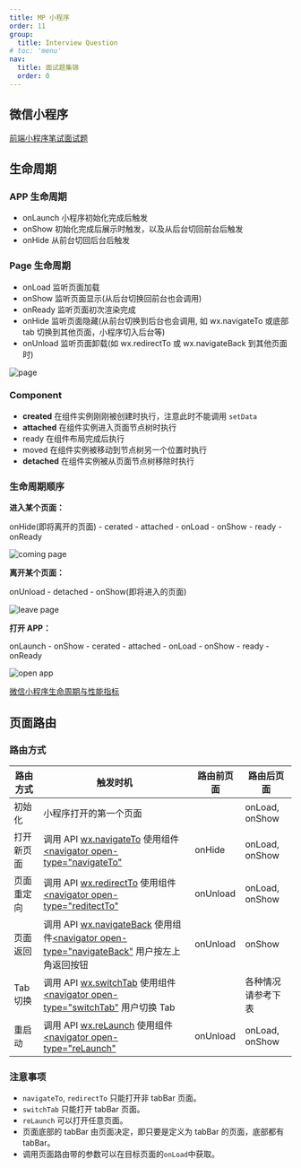 ```yaml
---
title: MP 小程序
order: 11
group:
  title: Interview Question
# toc: 'menu'
nav:
  title: 面试题集锦
  order: 0
---
```


## 微信小程序

[前端小程序笔试面试题](https://juejin.cn/post/6844903966342381581)

## 生命周期

### APP 生命周期

- onLaunch 小程序初始化完成后触发
- onShow 初始化完成后展示时触发，以及从后台切回前台后触发
- onHide 从前台切回后台后触发

### Page 生命周期

- onLoad 监听页面加载
- onShow 监听页面显示(从后台切换回前台也会调用)
- onReady 监听页面初次渲染完成
- onHide 监听页面隐藏(从前台切换到后台也会调用, 如 wx.navigateTo 或底部 tab 切换到其他页面，小程序切入后台等)
- onUnload 监听页面卸载(如 wx.redirectTo 或 wx.navigateBack 到其他页面时)

![page](https://res.wx.qq.com/wxdoc/dist/assets/img/page-lifecycle.2e646c86.png)

### Component

- **created** 在组件实例刚刚被创建时执行，注意此时不能调用 `setData`
- **attached** 在组件实例进入页面节点树时执行
- ready 在组件布局完成后执行
- moved 在组件实例被移动到节点树另一个位置时执行
- **detached** 在组件实例被从页面节点树移除时执行

### 生命周期顺序

**进入某个页面：**

onHide(即将离开的页面) - cerated - attached - onLoad - onShow - ready - onReady

![coming page](https://p1-jj.byteimg.com/tos-cn-i-t2oaga2asx/gold-user-assets/2019/4/30/16a6dc51e451d202~tplv-t2oaga2asx-watermark.awebp)

**离开某个页面：**

onUnload - detached - onShow(即将进入的页面)

![leave page](https://p1-jj.byteimg.com/tos-cn-i-t2oaga2asx/gold-user-assets/2019/4/30/16a6dc8bb6e33965~tplv-t2oaga2asx-watermark.awebp)

**打开 APP：**

onLaunch - onShow - cerated - attached - onLoad - onShow - ready - onReady

![open app](https://p1-jj.byteimg.com/tos-cn-i-t2oaga2asx/gold-user-assets/2019/4/30/16a6dc92b70169b5~tplv-t2oaga2asx-watermark.awebp)

[微信小程序生命周期与性能指标](https://juejin.cn/post/6844903833852706823)

## 页面路由

### 路由方式

| 路由方式   | 触发时机                                                                                                                                                                                                                                                  | 路由前页面 | 路由后页面         |
| ---------- | --------------------------------------------------------------------------------------------------------------------------------------------------------------------------------------------------------------------------------------------------------- | ---------- | ------------------ |
| 初始化     | 小程序打开的第一个页面                                                                                                                                                                                                                                    |            | onLoad, onShow     |
| 打开新页面 | 调用 API [wx.navigateTo](https://developers.weixin.qq.com/miniprogram/dev/api/route/wx.navigateTo.html) 使用组件 [<navigator open-type="navigateTo"](https://developers.weixin.qq.com/miniprogram/dev/component/navigator.html)                           | onHide     | onLoad, onShow     |
| 页面重定向 | 调用 API [wx.redirectTo](https://developers.weixin.qq.com/miniprogram/dev/api/route/wx.redirectTo.html) 使用组件 [<navigator open-type="reditectTo"](https://developers.weixin.qq.com/miniprogram/dev/component/navigator.html)                           | onUnload   | onLoad, onShow     |
| 页面返回   | 调用 API [wx.navigateBack](https://developers.weixin.qq.com/miniprogram/dev/api/route/wx.navigateBack.html) 使用组件[<navigator open-type="navigateBack"](https://developers.weixin.qq.com/miniprogram/dev/component/navigator.html) 用户按左上角返回按钮 | onUnload   | onShow             |
| Tab 切换   | 调用 API [wx.switchTab](https://developers.weixin.qq.com/miniprogram/dev/api/route/wx.switchTab.html) 使用组件 [<navigator open-type="switchTab"](https://developers.weixin.qq.com/miniprogram/dev/component/navigator.html) 用户切换 Tab                 |            | 各种情况请参考下表 |
| 重启动     | 调用 API [wx.reLaunch](https://developers.weixin.qq.com/miniprogram/dev/api/route/wx.reLaunch.html) 使用组件 [<navigator open-type="reLaunch"](https://developers.weixin.qq.com/miniprogram/dev/component/navigator.html)                                 | onUnload   | onLoad, onShow     |

### 注意事项

- `navigateTo`, `redirectTo` 只能打开非 tabBar 页面。
- `switchTab` 只能打开 tabBar 页面。
- `reLaunch` 可以打开任意页面。
- 页面底部的 tabBar 由页面决定，即只要是定义为 tabBar 的页面，底部都有 tabBar。
- 调用页面路由带的参数可以在目标页面的`onLoad`中获取。
